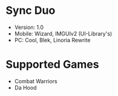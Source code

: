 # Sync Duo
- Version: 1.0
- Mobile: Wizard, IMGUIv2 (UI-Library's)
- PC: Cool, Blek, Linoria Rewrite
# Supported Games
- Combat Warriors
- Da Hood

